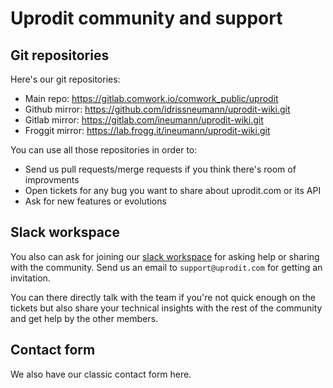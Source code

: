 # Uprodit community and support

## Git repositories

Here's our git repositories:

* Main repo: https://gitlab.comwork.io/comwork_public/uprodit
* Github mirror: https://github.com/idrissneumann/uprodit-wiki.git
* Gitlab mirror: https://gitlab.com/ineumann/uprodit-wiki.git
* Froggit mirror: https://lab.frogg.it/ineumann/uprodit-wiki.git


You can use all those repositories in order to:
* Send us pull requests/merge requests if you think there's room of improvments
* Open tickets for any bug you want to share about uprodit.com or its API
* Ask for new features or evolutions

## Slack workspace

You also can ask for joining our [slack workspace](https://uprodit-tech.slack.com) for asking help or sharing with the community. Send us an email to `support@uprodit.com` for getting an invitation.

You can there directly talk with the team if you're not quick enough on the tickets but also share your technical insights with the rest of the community and get help by the other members.


## Contact form

We also have our classic contact form here.
